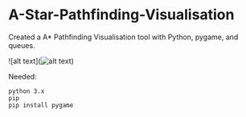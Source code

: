 # A-Star-Pathfinding-Visualisation

Created a A* Pathfinding Visualisation tool with Python, pygame, and queues.

![alt text](![alt text](https://user-images.githubusercontent.com/65845077/87753838-234dd200-c821-11ea-8645-997ae4e031c2.png))

Needed:
```
python 3.x
pip
pip install pygame
```
